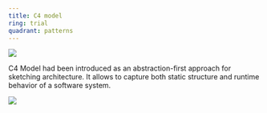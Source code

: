 ```yaml
---
title: C4 model
ring: trial
quadrant: patterns
---
```



[![](https://img.shields.io/badge/structurizr-0c7cba?logo=gitbook&logoColor=000&style=flat)](https://structurizr.com/)


C4 Model had been introduced as an abstraction-first approach for sketching architecture. It allows to capture both static structure and runtime behavior of a software system.

![](/img/2020-01-08/c4.png)